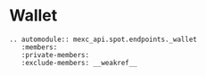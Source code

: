 # Wallet

```{eval-rst}
.. automodule:: mexc_api.spot.endpoints._wallet
   :members:
   :private-members:
   :exclude-members: __weakref__
```